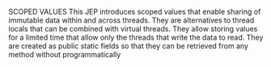 SCOPED VALUES
  This JEP introduces scoped values that enable sharing of immutable data within and across threads. They are alternatives to thread locals that can be combined
  with virtual threads. They allow storing values for a limited time that allow only the threads that write the data to read. They are created as public static fields
  so that they can be retrieved from any method without programmatically 
   
